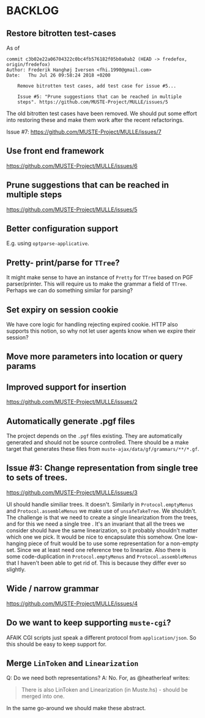 BACKLOG
=======

Restore bitrotten test-cases
---

As of

    commit c3b02e22a06704322c0bc4fb576182f05b0a0ab2 (HEAD -> fredefox, origin/fredefox)
    Author: Frederik Hanghøj Iversen <fhi.1990@gmail.com>
    Date:   Thu Jul 26 09:58:24 2018 +0200

        Remove bitrotten test cases, add test case for issue #5...

        Issue #5: "Prune suggestions that can be reached in multiple
        steps". https://github.com/MUSTE-Project/MULLE/issues/5

The old bitrotten test cases have been removed. We should put some
effort into restoring these and make them work after the recent
refactorings.

Issue #7: https://github.com/MUSTE-Project/MULLE/issues/7

Use front end framework
---

https://github.com/MUSTE-Project/MULLE/issues/6

Prune suggestions that can be reached in multiple steps
---

https://github.com/MUSTE-Project/MULLE/issues/5

Better configuration support
---

E.g. using `optparse-applicative`.

Pretty- print/parse for `TTree`?
---

It might make sense to have an instance of `Pretty` for `TTree` based
on PGF parser/printer.  This will require us to make the grammar a
field of `TTree`.  Perhaps we can do something similar for parsing?

Set expiry on session cookie
---

We have core logic for handling rejecting expired cookie.  HTTP also
supports this notion, so why not let user agents know when we expire
their session?

Move more parameters into location or query params
---

Improved support for insertion
----

https://github.com/MUSTE-Project/MULLE/issues/2

Automatically generate .pgf files
---

The project depends on the `.pgf` files existing.  They are
automatically generated and should not be source controlled.  There
should be a make target that generates these files from
`muste-ajax/data/gf/grammars/**/*.gf`.

Issue #3: Change representation from single tree to sets of trees.
---

https://github.com/MUSTE-Project/MULLE/issues/3

UI should handle similiar trees.  It doesn't.  Similarly in
`Protocol.emptyMenus` and `Protocol.assembleMenus` we make use of
`unsafeTakeTree`.  We shouldn't.  The challenge is that we need to
create a single linearization from the trees, and for this we need a
single tree .  It's an invariant that all the trees we consider should
have the same linearization, so it probably shouldn't matter which one
we pick.  It would be nice to encapsulate this somehow.  One
low-hanging piece of fruit would be to use some representation for a
non-empty set. Since we at least need one reference tree to linearize.
Also there is some code-duplication in `Protocol.emptyMenus` and
`Protocol.assembleMenus` that I haven't been able to get rid of.  This
is because they differ ever so slightly.

Wide / narrow grammar
---

https://github.com/MUSTE-Project/MULLE/issues/4

Do we want to keep supporting `muste-cgi`?
---

AFAIK CGI scripts just speak a different protocol from
`application/json`.  So this should be easy to keep support for.

Merge `LinToken` and `Linearization`
---

Q: Do we need both representations? A: No. For, as @heatherleaf writes:

> There is also LinToken and Linearization (in Muste.hs) - should be
> merged into one.

In the same go-around we should make these abstract.
